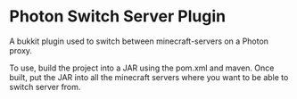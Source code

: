 # Photon Switch Server Plugin

A bukkit plugin used to switch between minecraft-servers on a Photon proxy.

To use, build the project into a JAR using the pom.xml and maven. Once built, put the JAR into all the minecraft servers where
you want to be able to switch server from.